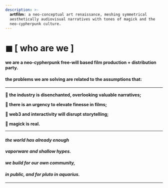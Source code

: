 ```yaml
---
description: >-
  𝗮𝗿𝘁𝗳𝗶𝗹𝗺: a neo-conceptual art renaissance, meshing symmetrical
  aesthetically audiovisual narratives with tones of magick and the
  neo-cypherpunk culture.
---
```


# ◼ \[ who are we ]



#### w**e are a neo-cypherpunk free-will based film production + distribution party.**

#### **the problems we are solving are related to the assumptions that:**

****

**🌹 the industry is disenchanted, overlooking valuable narratives;**

**🌹 there is an urgency to elevate finesse in films;**

**🌹 web3 and interactivity will disrupt storytelling;**

**🌹 magick is real.**

****

#### _**the world has already enough**_&#x20;

#### _**vaporware and shallow hypes.**_&#x20;

#### _**we build for our own community,**_&#x20;

#### _**in public, and for pluto in aquarius.**_

****
